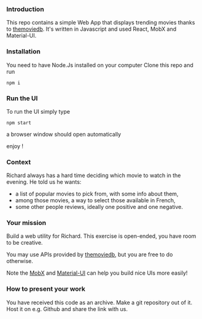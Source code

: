 ### Introduction
This repo contains a simple Web App that displays trending movies thanks to [themoviedb](https://developers.themoviedb.org/3/movies).
It's written in Javascript and used React, MobX and Material-UI.

### Installation
You need to have Node.Js installed on your computer
Clone this repo and run 
```
npm i
```

### Run the UI
To run the UI simply type
 ```
npm start
```

a browser window should open automatically

enjoy !


### Context

Richard always has a hard time deciding which movie to watch in the evening. He told us he wants:
- a list of popular movies to pick from, with some info about them,
- among those movies, a way to select those available in French,
- some other people reviews, ideally one positive and one negative.

### Your mission

Build a web utility for Richard. This exercise is open-ended, you have room to be creative.

You may use APIs provided by [themoviedb](https://developers.themoviedb.org/3/movies), but you are free to do otherwise.

Note the [MobX](https://mobx.js.org/README.html) and [Material-UI](https://material-ui.com/) can help you build nice UIs more easily!

### How to present your work

You have received this code as an archive. Make a git repository out of it. Host it on e.g. Github and share the link with us.
